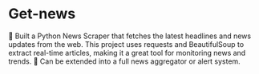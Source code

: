 # Get-news
📰 Built a Python News Scraper that fetches the latest headlines and news updates from the web. This project uses requests and BeautifulSoup to extract real-time articles, making it a great tool for monitoring news and trends. 🚀 Can be extended into a full news aggregator or alert system.
